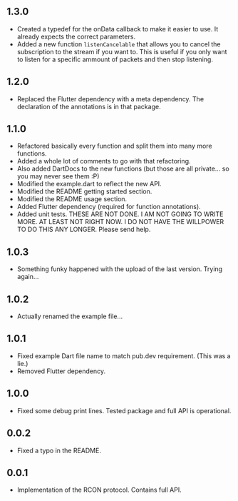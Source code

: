 ## 1.3.0

* Created a typedef for the onData callback to make it easier to use. It already expects the correct parameters.
* Added a new function `listenCancelable` that allows you to cancel the subscription to the stream if you want to. This is useful if you only want to listen for a specific ammount of packets and then stop listening.

## 1.2.0

* Replaced the Flutter dependency with a meta dependency. The declaration of the annotations is in that package.

## 1.1.0

* Refactored basically every function and split them into many more functions.
* Added a whole lot of comments to go with that refactoring.
* Also added DartDocs to the new functions (but those are all private... so you may never see them :P)
* Modified the example.dart to reflect the new API.
* Modified the README getting started section.
* Modified the README usage section.
* Added Flutter dependency (required for function annotations).
* Added unit tests. THESE ARE NOT DONE. I AM NOT GOING TO WRITE MORE. AT LEAST NOT RIGHT NOW. I DO NOT HAVE THE WILLPOWER TO DO THIS ANY LONGER. Please send help.

## 1.0.3

* Something funky happened with the upload of the last version. Trying again...

## 1.0.2

* Actually renamed the example file...

## 1.0.1

* Fixed example Dart file name to match pub.dev requirement. (This was a lie.)
* Removed Flutter dependency.

## 1.0.0

* Fixed some debug print lines. Tested package and full API is operational.

## 0.0.2

* Fixed a typo in the README.

## 0.0.1

* Implementation of the RCON protocol. Contains full API.

